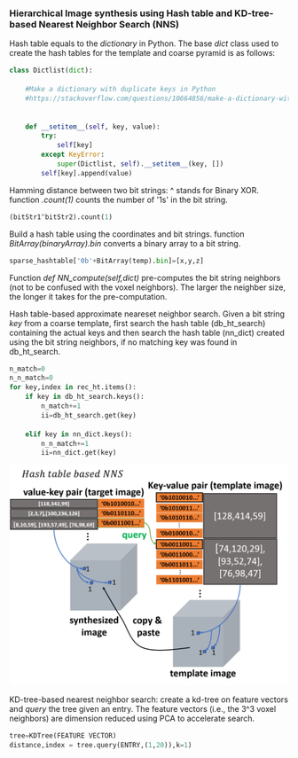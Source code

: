 ### Hierarchical Image synthesis using Hash table and KD-tree-based Nearest Neighbor Search (NNS)






Hash table equals to the _dictionary_ in Python. The base _dict_ class used to create the hash tables for the template and coarse pyramid is as follows:
```python
class Dictlist(dict):
	
	#Make a dictionary with duplicate keys in Python
	#https://stackoverflow.com/questions/10664856/make-a-dictionary-with-duplicate-keys-in-python
	

	def __setitem__(self, key, value):
	    try:
	        self[key]
	    except KeyError:
	        super(Dictlist, self).__setitem__(key, [])
	    self[key].append(value)
```



Hamming distance between two bit strings:  ^ stands for Binary XOR. function _.count(1)_ counts the number of '1s' in the bit string.
```python
(bitStr1^bitStr2).count(1)
```


Build a hash table using the coordinates and bit strings. function _BitArray(binaryArray).bin_ converts a binary array to a bit string.
```python
sparse_hashtable['0b'+BitArray(temp).bin]=[x,y,z]
```


Function _def NN_compute(self,dict)_ pre-computes the bit string neighbors (not to be confused with the voxel neighbors). The larger the neighber size, the longer it takes for the pre-computation.


Hash table-based approximate neareset neighbor search. Given a bit string _key_ from a coarse template, first search the hash table (db_ht_search) containing the actual keys and then search the hash table (nn_dict) created using the bit string neighbors, if no matching key was found in db_ht_search.

```python
n_match=0
n_n_match=0
for key,index in rec_ht.items():
	if key in db_ht_search.keys():
		n_match+=1
		ii=db_ht_search.get(key)
	
	elif key in nn_dict.keys():
		n_n_match+=1
		ii=nn_dict.get(key)
```

![alt text](https://github.com/Jianningli/voxel_rearrangement/blob/main/images/2.png)

KD-tree-based nearest neighbor search: create a kd-tree on feature vectors and _query_ the tree given an entry. The feature vectors (i.e., the 3^3 voxel neighbors) are dimension reduced using PCA to accelerate search.

```python
tree=KDTree(FEATURE VECTOR)
distance,index = tree.query(ENTRY,(1,20)),k=1)
```
